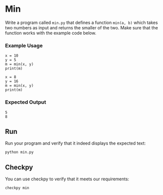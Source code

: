 # Min

Write a program called `min.py` that defines a function `min(a, b)` which takes two numbers as input and returns the smaller of the two. Make sure that the function works with the example code below.

### Example Usage

    x = 10
    y = 5
    m = min(x, y)
    print(m)

    x = 8
    y = 16
    m = min(x, y)
    print(m)

### Expected Output

    5
    8

## Run

Run your program and verify that it indeed displays the expected text:

    python min.py

## Checkpy

You can use checkpy to verify that it meets our requirements:

    checkpy min
